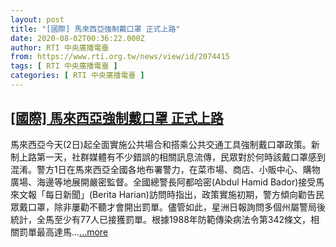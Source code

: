 ```yaml
---
layout: post
title: "[國際] 馬來西亞強制戴口罩 正式上路"
date: 2020-08-02T00:36:22.000Z
author: RTI 中央廣播電臺
from: https://www.rti.org.tw/news/view/id/2074415
tags: [ RTI 中央廣播電臺 ]
categories: [ RTI 中央廣播電臺 ]
---
```

<!--1596328582000-->
[[國際] 馬來西亞強制戴口罩 正式上路](https://www.rti.org.tw/news/view/id/2074415)
------

<div>
馬來西亞今天(2日)起全面實施公共場合和搭乘公共交通工具強制戴口罩政策。新制上路第一天，社群媒體有不少錯誤的相關訊息流傳，民眾對於何時該戴口罩感到混淆。警方1日在馬來西亞全國各地布署警力，在菜市場、商店、小販中心、購物廣場、海邊等地展開嚴密監督。全國總警長阿都哈密(Abdul Hamid Bador)接受馬來文報「每日新聞」(Berita Harian)訪問時指出，政策實施初期，警方傾向勸告民眾戴口罩，除非屢勸不聽才會開出罰單。儘管如此，星洲日報詢問多個州屬警局後統計，全馬至少有77人已接獲罰單。根據1988年防範傳染病法令第342條文，相關罰單最高達馬...<a target="_blank" href="https://www.rti.org.tw/news/view/id/2074415">...more</a>
</div>
